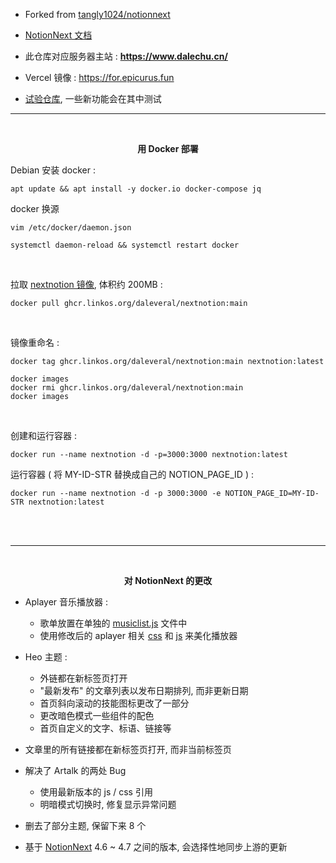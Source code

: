 
- Forked from [tangly1024/notionnext](https://github.com/tangly1024/notionnext)

- [NotionNext 文档](https://docs.tangly1024.com/article/latest)

- 此仓库对应服务器主站 : **https://www.dalechu.cn/**  

- Vercel 镜像 : https://for.epicurus.fun

- [试验仓库](https://github.com/Dalecuc/notionnext), 一些新功能会在其中测试

---

<br/>

<p align="center">
    <b>用 Docker 部署</b>
</p>

Debian 安装 docker :
```shell
apt update && apt install -y docker.io docker-compose jq
```

docker 换源
```shell
vim /etc/docker/daemon.json
```
```shell
systemctl daemon-reload && systemctl restart docker
```



<br/>

拉取 [nextnotion 镜像](https://github.com/daleveral/nextnotion/pkgs/container/nextnotion), 体积约 200MB :

```shell
docker pull ghcr.linkos.org/daleveral/nextnotion:main
```

<br/>

镜像重命名 :
```shell
docker tag ghcr.linkos.org/daleveral/nextnotion:main nextnotion:latest 
```

```shell
docker images
docker rmi ghcr.linkos.org/daleveral/nextnotion:main
docker images
```

<br/>


创建和运行容器 :
```shell
docker run --name nextnotion -d -p=3000:3000 nextnotion:latest 
```

运行容器 ( 将 MY-ID-STR 替换成自己的 NOTION_PAGE_ID ) :
```shell
docker run --name nextnotion -d -p 3000:3000 -e NOTION_PAGE_ID=MY-ID-STR nextnotion:latest
```

<br/>
<br/>


---

<br/>

<p align="center"> <b>对 NotionNext 的更改 </b> </p>

- Aplayer 音乐播放器 : 
    - 歌单放置在单独的 [musiclist.js](./musiclist.js) 文件中
    - 使用修改后的 aplayer 相关 [css](https://jsd.onmicrosoft.cn/gh/Daleveral/csslivb/cssv3.css) 和 [js](https://jsd.onmicrosoft.cn/gh/Daleveral/csslivb/jsv2.js) 来美化播放器

- Heo 主题 :
    - 外链都在新标签页打开
    - "最新发布" 的文章列表以发布日期排列, 而非更新日期
    - 首页斜向滚动的技能图标更改了一部分
    - 更改暗色模式一些组件的配色
    - 首页自定义的文字、标语、链接等

- 文章里的所有链接都在新标签页打开, 而非当前标签页

- 解决了 Artalk 的两处 Bug
    - 使用最新版本的 js / css 引用
    - 明暗模式切换时, 修复显示异常问题

- 删去了部分主题, 保留下来 8 个

- 基于 [NotionNext](https://docs.tangly1024.com/article/latest)  4.6 ~ 4.7 之间的版本, 会选择性地同步上游的更新

<br/>
<br/>
